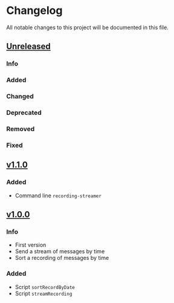 # Changelog

All notable changes to this project will be documented in this file.


## [Unreleased](https://github.com/DApIA-Project/Recording-Streamer/compare/v1.1.0...main)

### Info

### Added

### Changed

### Deprecated

### Removed

### Fixed

## [v1.1.0](https://github.com/DApIA-Project/Recording-Streamer/compare/v1.0.0...v1.1.0)

### Added

- Command line `recording-streamer`


## [v1.0.0](https://github.com/DApIA-Project/Recording-Streamer/compare/old...new)

### Info

- First version
- Send a stream of messages by time
- Sort a recording of messages by time

### Added

- Script `sortRecordByDate`
- Script `streamRecording`